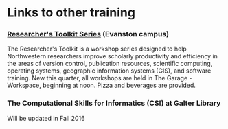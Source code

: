 # Links to other training

### [Researcher's Toolkit Series](http://www.it.northwestern.edu/research/about/campus-events/index.html) (Evanston campus)

The Researcher's Toolkit is a workshop series designed to help Northwestern researchers improve scholarly productivity and efficiency in the areas of version control, publication resources, scientific computing, operating systems, geographic information systems (GIS), and software training. New this quarter, all workshops are held in The Garage - Workspace, beginning at noon. Pizza and beverages are provided.

### The Computational Skills for Informatics (CSI) at Galter Library

Will be updated in Fall 2016
